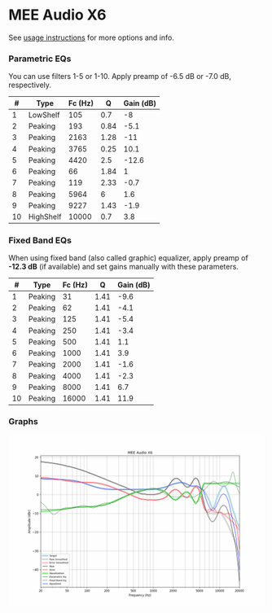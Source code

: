 # MEE Audio X6
See [usage instructions](https://github.com/jaakkopasanen/AutoEq#usage) for more options and info.

### Parametric EQs
You can use filters 1-5 or 1-10. Apply preamp of -6.5 dB or -7.0 dB, respectively.

|   # | Type      |   Fc (Hz) |    Q |   Gain (dB) |
|-----|-----------|-----------|------|-------------|
|   1 | LowShelf  |       105 | 0.7  |        -8   |
|   2 | Peaking   |       193 | 0.84 |        -5.1 |
|   3 | Peaking   |      2163 | 1.28 |       -11   |
|   4 | Peaking   |      3765 | 0.25 |        10.1 |
|   5 | Peaking   |      4420 | 2.5  |       -12.6 |
|   6 | Peaking   |        66 | 1.84 |         1   |
|   7 | Peaking   |       119 | 2.33 |        -0.7 |
|   8 | Peaking   |      5964 | 6    |         1.6 |
|   9 | Peaking   |      9227 | 1.43 |        -1.9 |
|  10 | HighShelf |     10000 | 0.7  |         3.8 |

### Fixed Band EQs
When using fixed band (also called graphic) equalizer, apply preamp of **-12.3 dB** (if available) and set gains manually with these parameters.

|   # | Type    |   Fc (Hz) |    Q |   Gain (dB) |
|-----|---------|-----------|------|-------------|
|   1 | Peaking |        31 | 1.41 |        -9.6 |
|   2 | Peaking |        62 | 1.41 |        -4.1 |
|   3 | Peaking |       125 | 1.41 |        -5.4 |
|   4 | Peaking |       250 | 1.41 |        -3.4 |
|   5 | Peaking |       500 | 1.41 |         1.1 |
|   6 | Peaking |      1000 | 1.41 |         3.9 |
|   7 | Peaking |      2000 | 1.41 |        -1.6 |
|   8 | Peaking |      4000 | 1.41 |        -2.3 |
|   9 | Peaking |      8000 | 1.41 |         6.7 |
|  10 | Peaking |     16000 | 1.41 |        11.9 |

### Graphs
![](./MEE%20Audio%20X6.png)
